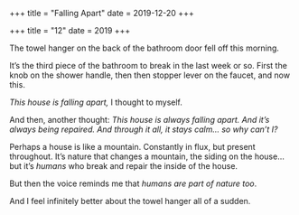 +++
title = "Falling Apart"
date = 2019-12-20
+++

+++
title = "12"
date = 2019
+++

The towel hanger on the back of the bathroom door fell off this morning. 

It’s the third piece of the bathroom to break in the last week or so. First the knob on the shower handle, then then stopper lever on the faucet, and now this.

_This house is falling apart,_ I thought to myself.

And then, another thought: _This house is always falling apart. And it’s always being repaired. And through it all, it stays calm… so why can’t I?_

Perhaps a house is like a mountain. Constantly in flux, but present throughout. It’s nature that changes a mountain, the siding on the house… but it’s _humans_ who break and repair the inside of the house. 

But then the voice reminds me that _humans are part of nature too_. 

And I feel infinitely better about the towel hanger all of a sudden.